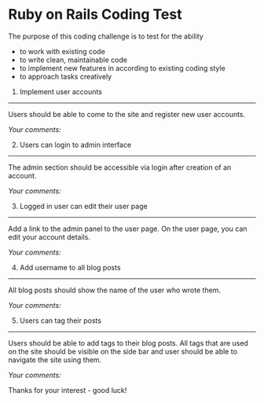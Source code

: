 Ruby on Rails Coding Test
========================

The purpose of this coding challenge is to test for the ability
* to work with existing code
* to write clean, maintainable code
* to implement new features in according to existing coding style
* to approach tasks creatively


1. Implement user accounts
--------------------------

Users should be able to come to the site and register new user accounts.


*Your comments:*





2. Users can login to admin interface
-------------------------------------

The admin section should be accessible via login after creation of an account.


*Your comments:*





3. Logged in user can edit their user page
------------------------------------------

Add a link to the admin panel to the user page. On the user page, you can edit your account details.



*Your comments:*





4. Add username to all blog posts
---------------------------------

All blog posts should show the name of the user who wrote them.


*Your comments:*





5. Users can tag their posts
----------------------------

Users should be able to add tags to their blog posts. All tags that are used on the site should be visible on the side bar and user should be able to navigate the site using them.

*Your comments:*



Thanks for your interest - good luck!


